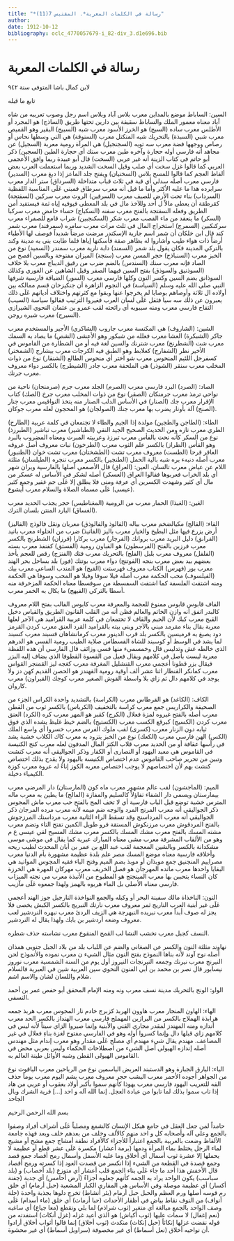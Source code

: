 ```yaml
---
title: "*رسالة في الكلمات المعربة*. المقتبس 7(11)"
author: 
date: 1912-10-12
bibliography: oclc_4770057679-i_82-div_3.d1e696.bib
---
```




#  رسالة في الكلمات المعربة 


 لابن كمال باشا المتوفى سنة  ٩٤٢ 

 تابع ما قبله 

 السين: الساباط موضع بالمداين معرب بلاس آباد وبلاس اسم رجل وصوب تعريبه من شاه آباد معناه معمور الملك والساباط سقيفة بين دارين تحتها طريق (الساذج) هو المجرد أو الأطلس معرب ساده (السبج) هو الخرز الأسود معرب شبه (السبيج) البقير وهو القميص معرب شبي (السبذة) بالتحريك شبه المتكتل معرب (الستوقة) هي التي وسطها نحاس أو رصاص ووجهها فضة معرب سه تويه (السجنجيل) هي المرآة رومية معربة (السجيل) عن مجاهد أنه فارسي أوله حجارة وآخره طين معرب سنك أي حجارة الطين (السجين) ذكر أبو حاتم في كتاب الزينة أنه غير عربي (السخت) قال أبو عبيدة ربما وافق الأعجمي العربي كما قالوا غزل سخت أي صلب وقيل السخت الشديد وربما استعملت العرب بعض ألفاظ العجم كما قالوا للمسح بلاس (السختيان) ويفتح جلد الماعز إذا دبغ معرب (السدير) فارسي معرب أصله سدلي أي قبة في  ثلاث  قباب متداخلة (السرداق) ستر الدار معرب سرابرده هذا ما عليه الأكثر وأما ما قيل أنه معرب سرطاق فمبني عَلَى المناسبة اللفظية (السرداب) بناء تحت الأرض للصيف معرب (السرقين) الروث معرب سركين (السفتجة) كقرطقة أن يعطى مالاً ل  أحد  وللآخذ مال في بلد المعطى فيوفيه إياه ثمة فيستفيد أمن الطريق وفعله السفتجة بالفتح معرب سفنه (السكباج) حساء حامض معرب سركبا (السكر) ما ينعقد من ماء القصب معرب شكر (السكنجبين) شراب قامع للصفراء معرب سركنكبين (السمرج) استخراج المال قي  ثلث  مرات معرب سامره (سمرقند) معرب شمر كند قال ابن خلكان أن شمر اسم جارية الإسكندر مرضت مرضاً شديداً فوصف لها الأطباء أرضاً ذات هواء طيب وأشاروا له بظاهر صفة فأسكنها إياها فلما طابت بنى به مدينة وكند بالتركي المدينة فكان يقول بلد شمر (السمند) دابة نارية معرب سمندر (السميد) نوع من الخبز معرب (السنباذج) حجر المسن معرب (سنجة) الميزان مفتوحة وبالسين أفصح من الصاد فإنه معرب سنك (السندس) بالضم ضرب من رقيق الديباج معرب بلا خلاف (السوذنيق والسوذق) بفتح السين فيهما الصفر وقيل الشاهين عن الغوري وكذلك   السوذانق بضم السين وكسر النون وكلها فارسي معرب (السور) الضيافة فارسية شرفها النبي صلى الله عليه وسلم (السياسة) في النجوم الزاهرة أن جنكيزخان قسم ممالكه بين أولاده ال  ثلاثة  وأوصاهم بوصايا لم يخرجوا عنها وبقوا مع كثرتهم واختلاف أديانهم عَلَى ذلك يعبرون عن ذلك سه سيا فثقل عَلَى لسان العرب فغيروا الترتيب فقالوا سياسة (السيب) التفاح فارسي معرب ومنه سيبويه أي رائحته لقب عمرو بن عثمان النحوي الشيرازي (السيرج) معرب شيره روجن. 

 الشين: (الشاروف) هي المكنسة معرب جاروب (الشاكري) الأجير والمستخدم معرب جاكر (الشبكرة) العشا معرب فعلله من شبكور وهو الأعشى (الشص) ما يصاد به السمك معرب شت (الشطرنج) معرب شترنك والسين لغة فيه أو من الشطارة من القاموس في الأخير نظر (الشفارج) كعلابط وهو الطبق فيه الكرجات معرب بيشارج (الشمختر) كسفرجل اللئيم المنحوس معرب شو اختر أي منحوس الطالع (الشنقار) نوع من ذوات المخلب معرب سنقر (الشوذر) هي الملحفة معرب جادر (الشيطرج) بالكسر دواء معروف معرب جرنك. 

 الصاد: (الصرد) البرد فارسي معرب (الصرم) الجلد معرب جرم (صرمنجان) ناحية من نواحي ترمذ معرب جرمنكان (الصقر) نوع من ذوات المخلب معرب جرخ (الصك) كتاب الإقرار معرب جك (الصنار) في الأساس الدلب الصنار منه يتخذ النواقيس معرب جنار (الصنج) آلة بأوتار يضرب بها معرب جنك (الصولجان) هو المحجون لعله معرب جوكان. 

 الطاء: (الطاجن والطجين) مولدة إذا الجيم والطاء لا تجتمعان في كلمة عربية (الطارج) الطري معرب تازه ومن الحديث الصحيح الجيد النقي (الطباشير) معرب تباشير (الطبرزذ) نوع من السكر كأنه نحت بالفأس معرب تبرزذ وعربيته المبرت ومعناه المضروب بالبرد وهو الفأس (الطراز) بالكسر علم الثوب معرب (الطرخون) نبات معروف أصل عروقه العاقر قرحا (الطست) معروف معرب تشت (الطشختان) معرب تشت خوان (الطنبور) معرب أصله دنبهء بره شبه بالية الحمل (الطنجير) بالكسر معرب تنجره (الطيلسان) مثلثة اللام عن عياض معرب تالسان.   العين: (العراق) قال الأصمعي أصلها بالفارسية ويران شهر أي بلد الخراب فعربوها فقالوا العراق (العسكر) أصله لشكر في الأساس له عسكر من مال أي كثير وشهدت الكسرين أي عرفة ومنى فلا يطلق إلا عَلَى جم غفير وجمع كثير (عيسى) عَلَى مسماه الصلاة والسلام معرب أيشوع. 

 الغين: (الغيذا) الحمار معرب من الرومية (المغناطيس) حجر يجذب الحديد معرب (الغساق) البارد المنتن بلسان الترك. 

 الفاء: (الفالج) مكيالضخم معرب بياله (الفالوذ والفالوذق) معربان ونقل فالوذج (الفاليز) أرض يزرع فيها مثل البطيخ والخيار معرب باليز (الفانيذ) ضرب من الحلواء معرب بانيد (الفرانق) دليل البريد معرب بروانك (الفرجار) معرب بركارا (فرزان) الشطرنج بالكسر معرب فرزين بالفتح (الفرسطون) هو القباون رومية (الفستق) كقنفذ معرب بسته (الفلفل) معروف معرب بلبل (الفلج) بالتحريك معرب فتك (الفنزج) رقص للعجم يأخذ بعضهم بيد بعض معرب بنجه (الفوتنج) دواء معرب بوتنك (فور) بلد بساحل بحر الهند معرب بور (فهرس) الكتاب معروف فهرستت (الفيج) هو المندب الساعي معرب بيك (الفيلسوف) محب الحكمة معرب أصله فيلا سوفا وفيلا هو المحب وسوفا هي الحكمة ومنه اشتقت الفلسفة كما اشتقت السفسطة من سوفسطا معناه الحكمة المزخرفة منه أسطا بالتركي (الفيهج) ما يكال به الخمر معرب. 

 القاف قابوس قابوس ممنوع للعجمة والمعرفة معرب كابوس القالب بفتح اللام معروف كالبدر اتفق أنه وازن الخاتم والعالم فظن أنه من القلب القانون الطريق والقياس دخيل القبج معرب كبك لأن الجيم والقاف لا تجتمعان في كلمة عربية القراميد هي الآجر لعلها معربة بقال بناء مقرمد مبني بالآجر وبنى بيته بالقراميد القرد العنق معرب كردن القرمز دود يصبغ به قرميسين بالكسر بلد قرب الدينور معرب كرمانشاهان قسبند معرب كسبند لما يشد في الوسط أو كوسبند للشاة القسطاس صلاية الطيب رومية القسي هو الدرهم الذي خالطه غش وتدليس قال وخمسميء منها قسي وزائف قال الفارسي أن هذه اللفظة معربة ليست بأصل في كلامهم ويقال فعيل من القسوة القطوفا الذي يضاف إليه البزر فيقال بزر قطونا أعجمي معرب القنشليل المغرفة معرب كغجه ليز القمنجر القواس معرب كمانكر   القنطار  اثنا  عشر  ألف  أوقية رومية القهندز هو الحصن القديم كهن دز ولا يوجد في كلامهم دال ثم زاي بلا واسطة القوش الصغير معرب كوجك (القيراون) معرب كاروان. 

 الكاف: (الكاغد) هو القرطاس معرب (الكراسة) بالتشديد واحدة الكراس الجزء من الصحيفة والكراريس جمع معرب كراسة بالتخفيف (الكرباس) بالكسر ثوب من القطن معرب أصله بالفتح غيروه لمزة فعلال (الكرج) كقبر هو المهر معرب كره (الكرد) العنق معرب كردن (الكسيج) كبرقع الكسب معرب (الكستيج) بالضم خيط غليظ يشده الذي فوق ثيابه دون الزنار معرب (كسرى) لقب ملوك الفرس معرب خسروا أي واسع الملك (الكس) الهن فارسي معرب (الكعك) نوع من الخبز يتزود به معرب كاك الكلاب خشبة يشد في رأسها عقافة أو من الحديد معرب قلاب الكنز المال المدفون لعله معرب كنج الكنيسة في القاموس هي معبد اليهود أو النصارى أو الكفار وذكر الجواليقي أنه معرب كنشت وتبين من تحرير صاحب القاموس عدم اختصاص الكنيسة باليهود ولا يقدح بذلك اختصاص كنشت بهم لأن اختصاصهم لا يوجب اختصاص معربه الكوز إناءٌ له عروة معرب كوزة الكيمياء دخيلة. 

 الميم: (الماجشون) لقب عالم مشهور معرب ماه كون (المارستان) دار المرضى معرب بيمارستان ويسمى دار الشفاء تفاؤلاً كالسليم والمفازة (المالج) ما يطين به معرب ماله المترس خشبة توضع قبل الباب فارسية أي لا تخف المج بالفتح حب معرب ماش المجوس ذكر الجواليقي أنه معرب المرنج المرد والوجه ضم ميمه لأنه معرب مرده المرجان ذكر الجواليقي أنه معرب المرداسنج وقد تسقط الراء الثانية معرب مرداسنك المرزجوش بالفتح المردقوش معرب مرزنكوش المستقة فرو طويل الكمين تفتح التاء وتضم معرب مشته المسك بالفتح معرب مشك المسك بالكسر معرب مشك المسيح لقي عيسى ع م وهو من الألقاب المشرفة معرب مشى معناه المبارك عبرية كما يقال في موشى موسى مشكدانة بالكسر وبالشين المعجمة لقب عبد اللع بن عمر بن أبان المحدث لطيب ريحه وأخلاقه فارسية معناه موضع المسك مصر علم بلدة عظيمة مشهورة بأم الدنيا معرب مصراييم المنجنيق جمع موبذان أو موبذ بضم الميم وفتح الباء فقيه المجوس المواتيد هي البقايا واحدها معرب ماتده المهرجان هو فصل الخريف معرب مهركان المهرة هي الخرزة   كان النساء يتحببن بها معرب المينجتج هو المطبوخ من الأنبذة معرب مي نجته الميزاب فارسي معناه الأصلي بل الماء هربوه بالهمز ولهذا جمعوه عَلَى مآزيب. 

 النون: الناخذاة مالك سفينة البحر أو وكيله والجمع النواخذة النارجيل جوز الهند أعجمي عَلَى غير أبنية العرب الناريج ثمر معروف معرب نارتك النبريج بالكسر الكبش يخصى فلا يجز له صوف أبداً معرب نبريده النبهرجة هي الزيف الردئ معرب نبهره النردشير لعب معروف وضعه أردشير بن بابك ولهذا يقال له النردشير. 

 النسف كجبل معرب نخشب النشا لب القمح المنقوع معرب نشاسته حذف شطره. 

 نهاوند مثلثة النون والكسر عن الصغاني والضم عن اللباب بلد من بلاد الجبل جنوبي همذان أصله نوح آوند لأنه بناها النموذج بفتح النون مثال الشيء ن معرب نموده والأنموذج لحن النيرنج معرب نيرنك وجمعه النيرنجات النيروز أول يوم من السنة الشمسية معرب نوروز نيسابور قال نصر بن محمد بن أبي الفنون النحوي سين العربية شين في العبرية فالسلام شلام واللسان لشان والاسم اشم. 

 الواو: الونج بالتحريك مدينة نسف معرب ونه ومنه الإمام المحقق أبو حفص عمر بن أحمد النسفي. 

 الهاء: الهاون المنجار معرب هاوون الهربذ كزبرج خادم نار المجوس معرب هربذ جمعه هرابذة الهملاج بالكسر من البرازين المهملج فارسي معرب الهنداز بالكسر الحد معرب أندازه ومنه المهندز لمقدر مجاري القني والأبنية وإنما صيروا الزاي سيناً لأنه ليس في كلامهم زاي قبلها دال وإنما كسروا أوله وهو في الفارسي مفتوح لغزة بناءِ فعلال في غير المضاعف. مهندم يقال شيء مهندم أي مصلح عَلَى مقدار وهو معرب إندام مثل مهندس أصله إندازه الهيولى أصل الشيء من اصطلاحات الحكماء وليس بعربي محض في القاموس الهيولى القطن وشبه الأوائل طينة العالم به. 

 الياء: اليارق الجبارة وهو الدستبند العريض الياسمين نوع من الرياحين معرب الياقوت نوع من الجواهر أجوده الأحمر معرب اليشب حجر معروف معرب يشم اليوم معرب يوماً حذف الفه للتعريب اليهود فارسي معرب يهوذا كأنهم سموا بأكبر أولاد يعقوب أو عربي من هاد إذا تاب سموا بذلك لما تابوا من عبادة العجل.   إنما الله آله و  احد  [...]  فرية الشرك وبال الجاحد 

 بسم الله الرحمن الرحيم 

 حامداً لمن جعل العقل في جامع هيكل الإنسان كالشمع ومصلياً عَلَى أشراف أفراد وصفوا بالجمع وعلى آله وأصحابه كل و  احد  منهم كالألف وخلف من بعدهم خلف وبعد فهذه جامعة الألفاظ وضعت بالعربية بالجمع اعتباراً للأجزاء كالأفراد نطفة أمشاج جمع مشج أو مشيج لماء الرجل يختلط بماء المرأة ودمها (برمة أعشار) مكسرة عَلَى  عشر  قطع أو عظيمة لا يحملها إلا  عشرة  ثوب أسمال أي أخلاق وما عليه الأسمل وأسمال رمح أقصاد جمع قصد وجمع قصدة في القطعة من الشيء إذا انكسر من قصدت العود إذا كسرته ورمح أقصاد قال الأخفش هذا  أحد  ما جاء عَلَى بناء الجمع قلب أعشار أي متوزع (بلد أخصاب) و (بلد سباسب) يكون الواحد يراد به الجمه كأنهم جعلوه أجزاءً (أرض أحامس) أي جدبة (جفنة أكسار) أي عظيمة موصلة وفي الأساس هي المقاري الكبار المشعبة (حبل أرمام) أي خلق رم قوسه أصلها ورم العظم والحبل حبل أرمام (بئر أنشاط) تخرج دلوها بجذبة واحدة (حلة أنواف) من النوف نقاط بياض في أظفار الأحداث (حبا أرماث) أي خلق (ماء أسدام) عَلَى وصف الواحد بالجمع مبالغة أي متغير (ثوب شراذم) لما بلي وتقطع (معا جياع) أي ساغبه (نعم إغفال) لا سمات عليها (ثوب أكياش) هو الذي أعيد غزله (غزل أنكاث) استفدته من قوله نقضت غزلها إنكاثاً (حبل إنكاث) منكدث (ثوب أخلاق) إنما قالوا أثواب أخلاق أرادوا أن نواحيه أخلاق (نعل أسماط) أي غير مخصوفة (سراويل أسماط) أي غير محشوة. 

